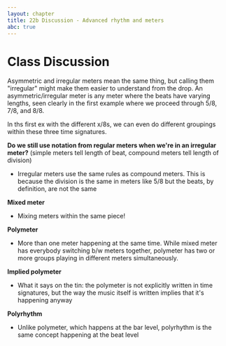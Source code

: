 ```yaml
---
layout: chapter
title: 22b Discussion - Advanced rhythm and meters
abc: true
---
```


# Class Discussion

Asymmetric and irregular meters mean the same thing, but calling them "irregular" might make them easier to understand from the drop. An asymmetric/irregular meter is any meter where the beats have varying lengths, seen clearly in the first example where we proceed through 5/8, 7/8, and 8/8.

In ths first ex with the different x/8s, we can even do different groupings within these three time signatures.

**Do we still use notation from regular meters when we're in an irregular meter?** (simple meters tell length of beat, compound meters tell length of division)
- Irregular meters use the same rules as compound meters. This is because the division is the same in meters like 5/8 but the beats, by definition, are not the same

**Mixed meter**
- Mixing meters within the same piece!

**Polymeter**
- More than one meter happening at the same time. While mixed meter has everybody switching b/w meters together, polymeter has two or more groups playing in different meters simultaneously.

**Implied polymeter**
- What it says on the tin: the polymeter is not explicitly written in time signatures, but the way the music itself is written implies that it's happening anyway

**Polyrhythm**
- Unlike polymeter, which happens at the bar level, polyrhythm is the same concept happening at the beat level
